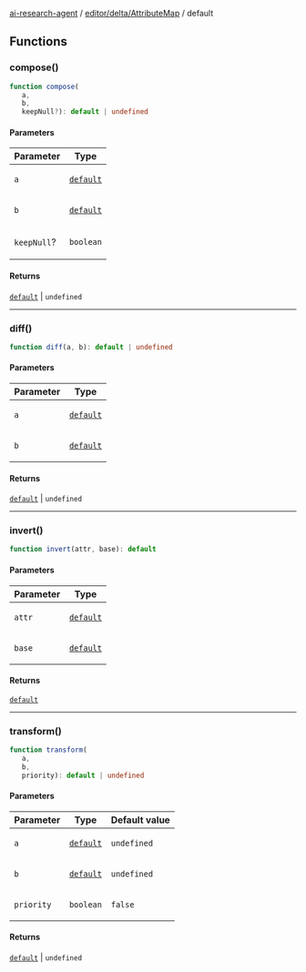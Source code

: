 [ai-research-agent](../../../../modules.md) / [editor/delta/AttributeMap](../index.md) / default

## Functions

### compose()

```ts
function compose(
   a, 
   b, 
   keepNull?): default | undefined
```

#### Parameters

<table>
<thead>
<tr>
<th>Parameter</th>
<th>Type</th>
</tr>
</thead>
<tbody>
<tr>
<td>

`a`

</td>
<td>

[`default`](../index.md#default)

</td>
</tr>
<tr>
<td>

`b`

</td>
<td>

[`default`](../index.md#default)

</td>
</tr>
<tr>
<td>

`keepNull`?

</td>
<td>

`boolean`

</td>
</tr>
</tbody>
</table>

#### Returns

[`default`](../index.md#default) \| `undefined`

***

### diff()

```ts
function diff(a, b): default | undefined
```

#### Parameters

<table>
<thead>
<tr>
<th>Parameter</th>
<th>Type</th>
</tr>
</thead>
<tbody>
<tr>
<td>

`a`

</td>
<td>

[`default`](../index.md#default)

</td>
</tr>
<tr>
<td>

`b`

</td>
<td>

[`default`](../index.md#default)

</td>
</tr>
</tbody>
</table>

#### Returns

[`default`](../index.md#default) \| `undefined`

***

### invert()

```ts
function invert(attr, base): default
```

#### Parameters

<table>
<thead>
<tr>
<th>Parameter</th>
<th>Type</th>
</tr>
</thead>
<tbody>
<tr>
<td>

`attr`

</td>
<td>

[`default`](../index.md#default)

</td>
</tr>
<tr>
<td>

`base`

</td>
<td>

[`default`](../index.md#default)

</td>
</tr>
</tbody>
</table>

#### Returns

[`default`](../index.md#default)

***

### transform()

```ts
function transform(
   a, 
   b, 
   priority): default | undefined
```

#### Parameters

<table>
<thead>
<tr>
<th>Parameter</th>
<th>Type</th>
<th>Default value</th>
</tr>
</thead>
<tbody>
<tr>
<td>

`a`

</td>
<td>

[`default`](../index.md#default)

</td>
<td>

`undefined`

</td>
</tr>
<tr>
<td>

`b`

</td>
<td>

[`default`](../index.md#default)

</td>
<td>

`undefined`

</td>
</tr>
<tr>
<td>

`priority`

</td>
<td>

`boolean`

</td>
<td>

`false`

</td>
</tr>
</tbody>
</table>

#### Returns

[`default`](../index.md#default) \| `undefined`
